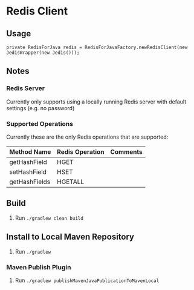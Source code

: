 # Redis Client

## Usage
```
private RedisForJava redis = RedisForJavaFactory.newRedisClient(new JedisWrapper(new Jedis()));
```

## Notes

### Redis Server
Currently only supports using a locally running Redis server with default settings (e.g. no password)

### Supported Operations
Currently these are the only Redis operations that are supported:

Method Name|Redis Operation|Comments
---|---|---
getHashField|HGET|
setHashField|HSET|
getHashFields|HGETALL|

## Build
1. Run `./gradlew clean build`

## Install to Local Maven Repository
1. Run `./gradlew `

### Maven Publish Plugin
1. Run `./gradlew publishMavenJavaPublicationToMavenLocal`
